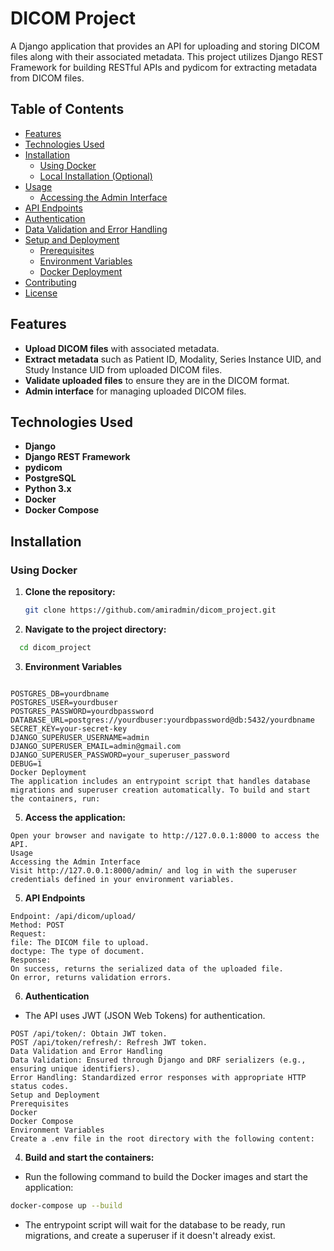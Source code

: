 # DICOM Project

A Django application that provides an API for uploading and storing DICOM files along with their associated metadata. This project utilizes Django REST Framework for building RESTful APIs and pydicom for extracting metadata from DICOM files.

## Table of Contents

- [Features](#features)
- [Technologies Used](#technologies-used)
- [Installation](#installation)
  - [Using Docker](#using-docker)
  - [Local Installation (Optional)](#local-installation-optional)
- [Usage](#usage)
  - [Accessing the Admin Interface](#accessing-the-admin-interface)
- [API Endpoints](#api-endpoints)
- [Authentication](#authentication)
- [Data Validation and Error Handling](#data-validation-and-error-handling)
- [Setup and Deployment](#setup-and-deployment)
  - [Prerequisites](#prerequisites)
  - [Environment Variables](#environment-variables)
  - [Docker Deployment](#docker-deployment)
- [Contributing](#contributing)
- [License](#license)

## Features

- **Upload DICOM files** with associated metadata.
- **Extract metadata** such as Patient ID, Modality, Series Instance UID, and Study Instance UID from uploaded DICOM files.
- **Validate uploaded files** to ensure they are in the DICOM format.
- **Admin interface** for managing uploaded DICOM files.

## Technologies Used

- **Django**
- **Django REST Framework**
- **pydicom**
- **PostgreSQL**
- **Python 3.x**
- **Docker**
- **Docker Compose**

## Installation

### Using Docker

1. **Clone the repository:**

   ```bash
   git clone https://github.com/amiradmin/dicom_project.git
1. **Navigate to the project directory:**

  ```bash
    cd dicom_project
```
3. **Environment Variables**
```env

POSTGRES_DB=yourdbname
POSTGRES_USER=yourdbuser
POSTGRES_PASSWORD=yourdbpassword
DATABASE_URL=postgres://yourdbuser:yourdbpassword@db:5432/yourdbname
SECRET_KEY=your-secret-key
DJANGO_SUPERUSER_USERNAME=admin
DJANGO_SUPERUSER_EMAIL=admin@gmail.com
DJANGO_SUPERUSER_PASSWORD=your_superuser_password
DEBUG=1
Docker Deployment
The application includes an entrypoint script that handles database migrations and superuser creation automatically. To build and start the containers, run:
```




5. **Access the application:**
```
Open your browser and navigate to http://127.0.0.1:8000 to access the API.
Usage
Accessing the Admin Interface
Visit http://127.0.0.1:8000/admin/ and log in with the superuser credentials defined in your environment variables.
```
5. **API Endpoints**
```env Upload DICOM File
Endpoint: /api/dicom/upload/
Method: POST
Request:
file: The DICOM file to upload.
doctype: The type of document.
Response:
On success, returns the serialized data of the uploaded file.
On error, returns validation errors.
```
6. **Authentication**
- The API uses JWT (JSON Web Tokens) for authentication.
```env
POST /api/token/: Obtain JWT token.
POST /api/token/refresh/: Refresh JWT token.
Data Validation and Error Handling
Data Validation: Ensured through Django and DRF serializers (e.g., ensuring unique identifiers).
Error Handling: Standardized error responses with appropriate HTTP status codes.
Setup and Deployment
Prerequisites
Docker
Docker Compose
Environment Variables
Create a .env file in the root directory with the following content:
```
4. **Build and start the containers:**
- Run the following command to build the Docker images and start the application:
```bash
docker-compose up --build
```
- The entrypoint script will wait for the database to be ready, run migrations, and create a superuser if it doesn't already exist.